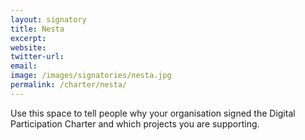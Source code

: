 ```yaml
---
layout: signatory
title: Nesta
excerpt: 
website: 
twitter-url: 
email: 
image: /images/signatories/nesta.jpg
permalink: /charter/nesta/
---
```


Use this space to tell people why your organisation signed the Digital Participation Charter and which projects you are supporting.